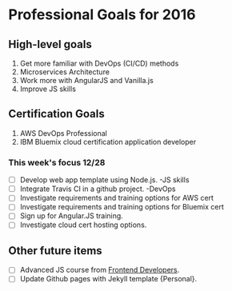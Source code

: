 # Professional Goals for 2016

## High-level goals
1. Get more familiar with DevOps (CI/CD) methods
2. Microservices Architecture
3. Work more with AngularJS and Vanilla.js
4. Improve JS skills


## Certification Goals
1. AWS DevOps Professional
2. IBM Bluemix cloud certification application developer

### This week's focus 12/28
- [ ] Develop web app template using Node.js. -JS skills
- [ ] Integrate Travis CI in a github project. -DevOps
- [ ] Investigate requirements and training options for AWS cert
- [ ] Investigate requirements and training options for Bluemix cert
- [ ] Sign up for Angular.JS training.
- [ ] Investigate cloud cert hosting options.

## Other future items
- [ ] Advanced JS course from [Frontend Developers](https://frontendmasters.com/courses/).
- [ ] Update Github pages with Jekyll template {Personal}.
